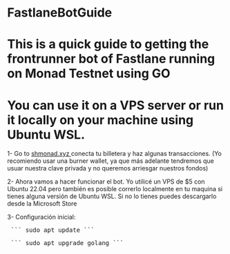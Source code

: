 # FastlaneBotGuide

# This is a quick guide to getting the frontrunner bot of Fastlane running on Monad Testnet using GO
# You can use it on a VPS server or run it locally on your machine using Ubuntu WSL.

1- Go to [shmonad.xyz ](https://www.shmonad.xyz/frontrunner) conecta tu billetera y haz algunas transacciones. (Yo recomiendo usar una burner wallet, ya que más adelante tendremos que usuar nuestra clave privada y no queremos arriesgar nuestros fondos)

2- Ahora vamos a hacer funcionar el bot. Yo utilicé un VPS de $5 con Ubuntu 22.04 pero también es posible correrlo localmente en tu maquina si tienes alguna versión de Ubuntu WSL. Si no lo tienes puedes descargarlo desde la Microsoft Store

3- Configuración inicial:

<pre> ``` sudo apt update ``` </pre>
<pre> ``` sudo apt upgrade golang ``` </pre>






